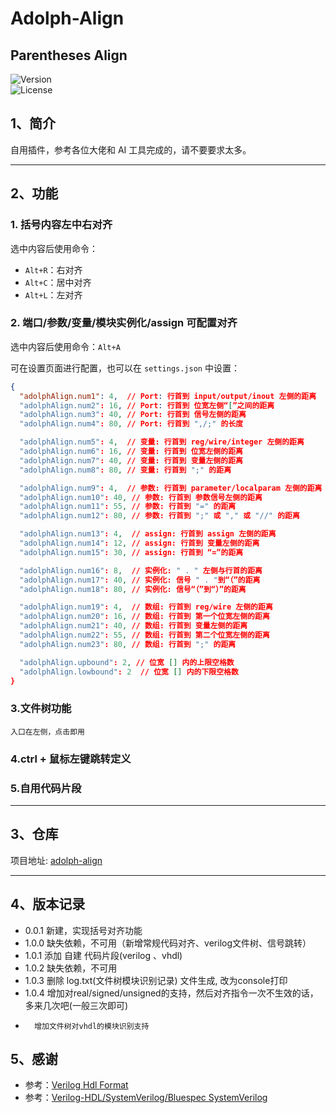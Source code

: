 # Adolph-Align

## **Parentheses Align**  
![Version](https://img.shields.io/badge/version-1.0.4-blue)  
![License](https://img.shields.io/badge/license-MIT-green)  

## 1、简介
自用插件，参考各位大佬和 AI 工具完成的，请不要要求太多。

---

## 2、功能

### 1. 括号内容左中右对齐
选中内容后使用命令：
- `Alt+R`：右对齐
- `Alt+C`：居中对齐
- `Alt+L`：左对齐

### 2. 端口/参数/变量/模块实例化/assign 可配置对齐
选中内容后使用命令：`Alt+A`

可在设置页面进行配置，也可以在 `settings.json` 中设置：

```json
{
  "adolphAlign.num1": 4,  // Port: 行首到 input/output/inout 左侧的距离
  "adolphAlign.num2": 16, // Port: 行首到 位宽左侧“[”之间的距离
  "adolphAlign.num3": 40, // Port: 行首到 信号左侧的距离
  "adolphAlign.num4": 80, // Port: 行首到 ",/;" 的长度

  "adolphAlign.num5": 4,  // 变量: 行首到 reg/wire/integer 左侧的距离
  "adolphAlign.num6": 16, // 变量: 行首到 位宽左侧的距离
  "adolphAlign.num7": 40, // 变量: 行首到 变量左侧的距离
  "adolphAlign.num8": 80, // 变量: 行首到 ";" 的距离

  "adolphAlign.num9": 4,  // 参数: 行首到 parameter/localparam 左侧的距离
  "adolphAlign.num10": 40, // 参数: 行首到 参数信号左侧的距离
  "adolphAlign.num11": 55, // 参数: 行首到 "=" 的距离
  "adolphAlign.num12": 80, // 参数: 行首到 ";" 或 "," 或 "//" 的距离

  "adolphAlign.num13": 4,  // assign: 行首到 assign 左侧的距离
  "adolphAlign.num14": 12, // assign: 行首到 变量左侧的距离
  "adolphAlign.num15": 30, // assign: 行首到 “=”的距离

  "adolphAlign.num16": 8,  // 实例化: " . " 左侧与行首的距离
  "adolphAlign.num17": 40, // 实例化: 信号 " . "到“（”的距离
  "adolphAlign.num18": 80, // 实例化: 信号“（”到“）”的距离

  "adolphAlign.num19": 4,  // 数组: 行首到 reg/wire 左侧的距离
  "adolphAlign.num20": 16, // 数组: 行首到 第一个位宽左侧的距离
  "adolphAlign.num21": 40, // 数组: 行首到 变量左侧的距离
  "adolphAlign.num22": 55, // 数组: 行首到 第二个位宽左侧的距离
  "adolphAlign.num23": 80, // 数组: 行首到 ";" 的距离

  "adolphAlign.upbound": 2, // 位宽 [] 内的上限空格数
  "adolphAlign.lowbound": 2  // 位宽 [] 内的下限空格数
}
```
### 3.文件树功能
    入口在左侧，点击即用
### 4.ctrl + 鼠标左键跳转定义
### 5.自用代码片段
---
## 3、仓库
项目地址: [adolph-align](https://github.com/Qingling996/adolph-align)

---

## 4、版本记录
- 0.0.1 新建，实现括号对齐功能
- 1.0.0 缺失依赖，不可用（新增常规代码对齐、verilog文件树、信号跳转）
- 1.0.1 添加 自建 代码片段(verilog 、vhdl)
- 1.0.2 缺失依赖，不可用
- 1.0.3 删除 log.txt(文件树模块识别记录) 文件生成, 改为console打印
- 1.0.4 增加对real/signed/unsigned的支持，然后对齐指令一次不生效的话，多来几次吧(一般三次即可)
-       增加文件树对vhdl的模块识别支持

## 5、感谢
- 参考：[Verilog Hdl Format](https://github.com/1391074994/Verilog-Hdl-Format.git)
- 参考：[Verilog-HDL/SystemVerilog/Bluespec SystemVerilog](https://github.com/mshr-h/vscode-verilog-hdl-support.git)
